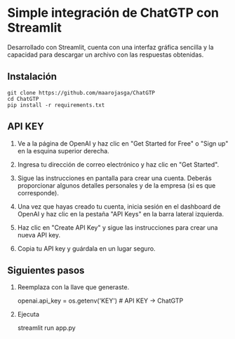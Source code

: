 # Simple integración de ChatGTP con Streamlit

Desarrollado con Streamlit, cuenta con una interfaz gráfica sencilla y la capacidad para descargar un archivo con las respuestas obtenidas.

## Instalación

    git clone https://github.com/maarojasga/ChatGTP
    cd ChatGTP
    pip install -r requirements.txt

## API KEY

1. Ve a la página de OpenAI y haz clic en "Get Started for Free" o "Sign up" en la esquina superior derecha.

2. Ingresa tu dirección de correo electrónico y haz clic en "Get Started".

3. Sigue las instrucciones en pantalla para crear una cuenta. Deberás proporcionar algunos detalles personales y de la empresa (si es que corresponde).

4. Una vez que hayas creado tu cuenta, inicia sesión en el dashboard de OpenAI y haz clic en la pestaña "API Keys" en la barra lateral izquierda.

5. Haz clic en "Create API Key" y sigue las instrucciones para crear una nueva API key.

6. Copia tu API key y guárdala en un lugar seguro.

## Siguientes pasos

1.  Reemplaza con la llave que generaste.

    openai.api_key = os.getenv('KEY') # API KEY -> ChatGTP

2. Ejecuta

    streamlit run app.py





